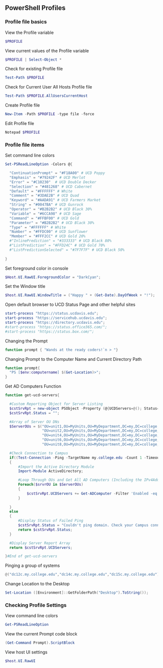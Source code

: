## PowerShell Profiles

### Profile file basics

View the Profile variable
```powershell
$PROFILE
```
View current values of the Profile variable
```powershell
$PROFILE | Select-Object *
```
Check for existing Profile file
```powershell
Test-Path $PROFILE
```
Check for Current User All Hosts Profile file
```powershell
Test-Path $PROFILE.AllUsersCurrentHost
```
Create Profile file 
```powershell
New-Item -Path $PROFILE -type file -force
```
Edit Profile file
```powershell
Notepad $PROFILE
```

### Profile file items

Set command line colors
```powershell
Set-PSReadLineOption -Colors @{

  "ContinuationPrompt" = "#F18A00" # UCD Poppy 
  "Emphasis" = "#79242F" # UCD Merlot
  "Error" = "#C10230"  # UCD Double Decker
  "Selection" = "#481268" # UCD Cabernet
  "Default" = "#FFFFFF" # White  
  "Comment" = "#3DAE2B" # UCD Quad
  "Keyword" = "#AADA91" # UCD Farmers Market
  "String" = "#0047BA" # UCD Gunrock
  "Operator" = "#B2B2B2" # UCD Black 30%
  "Variable" = "#6CCA98" # UCD Sage
  "Command" = "#FFBF00" # UCD Gold
  "Parameter" = "#B2B2B2" # UCD Black 30%
  "Type" = "#FFFFFF" # White
  "Number" = "#FFDC00" # UCD Sunflower
  "Member" = "#FFF2CC" # UCD Gold 20%
  #"InlinePrediction" = "#333333" # UCD Black 80%
  #"ListPrediction" = "#FFD24C" # UCD Gold 70%
  #"ListPredictionSelected" = "#7F7F7F" # UCD Black 50%
  
}

```
Set foreground color in console
```powershell
$Host.UI.RawUI.ForegroundColor = "DarkCyan";
```
Set the Window title
```powershell
$host.UI.RawUI.WindowTitle = ("Happy " + (Get-Date).DayOfWeek + "!");
```
Open default browser to UCD Status Page and other helpful sites
```powershell
start-process "https://status.ucdavis.edu";
start-process "https://servicehub.ucdavis.edu";
start-process "https://directory.ucdavis.edu";
#start-process "https://status.office365.com/";
#start-process "https://status.box.com/";
```
Changing the Prompt
```powershell
function prompt { "Wands at the ready coders!`n > "}
```
Changing Prompt to the Computer Name and Current Directory Path
```powershell
function prompt{
  "PS [$env:computername] $(Get-Location)>";
}
```
Get AD Computers Function
```powershell
function get-ucd-servers{

  #Custom Reporting Object for Server Listing
  $cstSrvRpt = new-object PSObject -Property (@{UCDServers=@(); Status=""});
  $cstSrvRpt.Status = "";

  #Array of Server OU DNs
  $ServerOUs = $("OU=unit1,OU=MyUnits,OU=MyDepartment,DC=my,DC=college,DC=edu",
                 "OU=unit2,OU=MyUnits,OU=MyDepartment,DC=my,DC=college,DC=edu",
                 "OU=unit4,OU=MyUnits,OU=MyDepartment,DC=my,DC=college,DC=edu",
                 "OU=unit6,OU=MyUnits,OU=MyDepartment,DC=my,DC=college,DC=edu",
                 "OU=unit8,OU=MyUnits,OU=MyDepartment,DC=my,DC=college,DC=edu");

  #Check Connection to Campus
  if((Test-Connection -Ping -TargetName my.college.edu -Count 1 -TimeoutSeconds 1).Status -eq "Success")
  {
      #Import the Active Directory Module
      Import-Module ActiveDirectory;

      #Loop Through OUs and Get All AD Computers (Including the IPv4Address) and Add Them to Reporting Array
      Foreach($srvrOU in $ServerOUs)
      {
          $cstSrvRpt.UCDServers += Get-ADComputer -Filter 'Enabled -eq $True' -SearchBase $srvrOU -SearchScope Subtree -Server my.college.edu -Properties IPv4Address | Select-Object -Property Name,DNSHostName,IPv4Address;
      }
  
  }
  else 
  {
      #Display Status of Failed Ping
      $cstSrvRpt.Status = "Couldn't ping domain. Check your Campus connection!";
      return $cstSrvRpt.Status;
  }

  #Display Server Report Array
  return $cstSrvRpt.UCDServers;

}#End of get-ucd-servers

```
Pinging a group of systems
```powershell
@("dc12c.my.college.edu","dc14c.my.college.edu","dc15c.my.college.edu") | Foreach-Object { $pingStatus = Test-Connection $_ -Count 1 -Quiet; "$_ $pingStatus" }
```
Change Location to the Desktop
```powershell
Set-Location ([Environment]::GetFolderPath("Desktop").ToString());
```

### Checking Profile Settings

View command line colors
```powershell
Get-PSReadLineOption
```
View the current Prompt code block
```powershell
(Get-Command Prompt).ScriptBlock
```
View host UI settings
```powershell
$host.UI.RawUI
```





